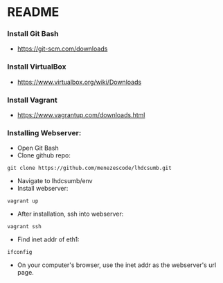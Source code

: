 # README

### Install Git Bash
* https://git-scm.com/downloads

### Install VirtualBox
* https://www.virtualbox.org/wiki/Downloads

### Install Vagrant
* https://www.vagrantup.com/downloads.html

### Installing Webserver:
* Open Git Bash
* Clone github repo:
```
git clone https://github.com/menezescode/lhdcsumb.git
```
* Navigate to lhdcsumb/env
* Install webserver: 
```
vagrant up
```
* After installation, ssh into webserver:
```
vagrant ssh
```
* Find inet addr of eth1:
```
ifconfig
```
* On your computer's browser, use the inet addr as the webserver's url page.
